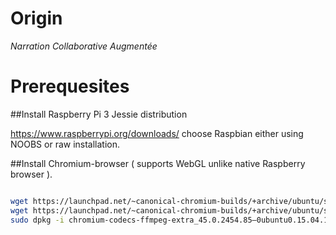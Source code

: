 # Origin
*Narration Collaborative Augmentée*


# Prerequesites 

##Install Raspberry Pi 3 Jessie distribution 

https://www.raspberrypi.org/downloads/ choose Raspbian either using NOOBS or raw installation.

##Install Chromium-browser ( supports WebGL unlike native Raspberry browser ). 

``` bash

wget https://launchpad.net/~canonical-chromium-builds/+archive/ubuntu/stage/+build/7916060/+files/chromium-browser_45.0.2454.85-0ubuntu0.15.04.1.1181_armhf.deb
wget https://launchpad.net/~canonical-chromium-builds/+archive/ubuntu/stage/+build/7916060/+files/chromium-codecs-ffmpeg-extra_45.0.2454.85-0ubuntu0.15.04.1.1181_armhf.deb
sudo dpkg -i chromium-codecs-ffmpeg-extra_45.0.2454.85–0ubuntu0.15.04.1.1181_armhf.deb chromium-browser_45.0.2454.85–0ubuntu0.15.04.1.1181_armhf.deb

```
